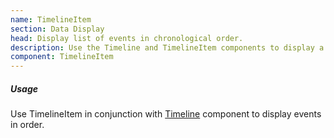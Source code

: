 ```yaml
---
name: TimelineItem
section: Data Display
head: Display list of events in chronological order.
description: Use the Timeline and TimelineItem components to display a list of events in chronological order.
component: TimelineItem
---
```


##### Usage

Use TimelineItem in conjunction with [Timeline](/components/accordion) component to display events in order.
